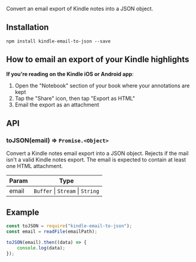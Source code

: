 Convert an email export of Kindle notes into a JSON object.

## Installation

```
npm install kindle-email-to-json --save
```

## How to email an export of your Kindle highlights

**If you're reading on the Kindle iOS or Android app**:

1. Open the "Notebook" section of your book where your annotations are kept
2. Tap the "Share" icon, then tap "Export as HTML"
3. Email the export as an attachment

## API

### toJSON(email) ⇒ <code>Promise.&lt;Object&gt;</code>

Convert a Kindle notes email export into a JSON object. Rejects
if the mail isn't a valid Kindle notes export. The email is
expected to contain at least one HTML attachment.

| Param | Type                                                              |
| ----- | ----------------------------------------------------------------- |
| email | <code>Buffer</code> \| <code>Stream</code> \| <code>String</code> |

## Example

```js
const toJSON = require("kindle-email-to-json");
const email = readFile(emailPath);

toJSON(email).then((data) => {
	console.log(data);
});
```

